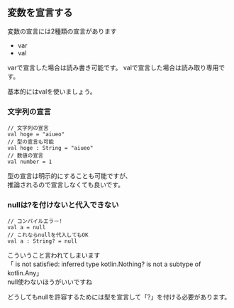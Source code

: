 ## 変数を宣言する
変数の宣言には2種類の宣言があります

* var
* val
  
varで宣言した場合は読み書き可能です。
valで宣言した場合は読み取り専用です。
   
基本的にはvalを使いましょう。
   
   
   
### 文字列の宣言

    // 文字列の宣言
    val hoge = "aiueo"
    // 型の宣言も可能
    val hoge : String = "aiueo"
    // 数値の宣言
    val number = 1
      
型の宣言は明示的にすることも可能ですが、   
推論されるので宣言しなくても良いです。



### nullは?を付けないと代入できない

    // コンパイルエラー!
    val a = null
    // これならnullを代入してもOK
    val a : String? = null

こういうこと言われてしまいます   
「 is not satisfied: inferred type kotlin.Nothing? is not a subtype of kotlin.Any」    
null使わないほうがいいですね   
    
   
どうしてもnullを許容するためには型を宣言して「?」を付ける必要があります。
  
   
